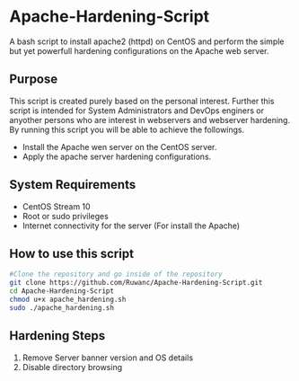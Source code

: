 # Apache-Hardening-Script
A bash script to install apache2 (httpd) on CentOS and perform the simple but yet powerfull hardening configurations on the Apache web server.

## Purpose
This script is created purely based on the personal interest. Further this script is intended for System Administrators and DevOps enginers or anyother persons who are interest in webservers and webserver hardening.
By running this script you will be able to achieve the followings.
- Install the Apache wen server on the CentOS server.
- Apply the apache server hardening configurations.

## System Requirements
- CentOS Stream 10
- Root or sudo privileges
- Internet connectivity for the server (For install the Apache)

## How to use this script
```Bash
#Clone the repository and go inside of the repository
git clone https://github.com/Ruwanc/Apache-Hardening-Script.git
cd Apache-Hardening-Script
chmod u+x apache_hardening.sh
sudo ./apache_hardening.sh

```

## Hardening Steps
1. Remove Server banner version and OS details
2. Disable directory browsing
